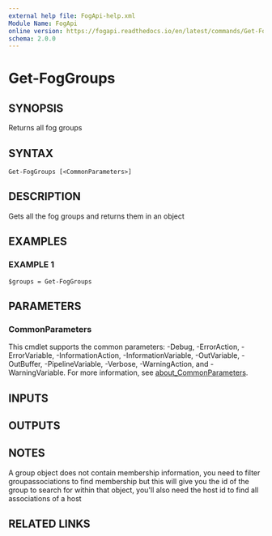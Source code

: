 ```yaml
---
external help file: FogApi-help.xml
Module Name: FogApi
online version: https://fogapi.readthedocs.io/en/latest/commands/Get-FogGroups
schema: 2.0.0
---
```


# Get-FogGroups

## SYNOPSIS
Returns all fog groups

## SYNTAX

```
Get-FogGroups [<CommonParameters>]
```

## DESCRIPTION
Gets all the fog groups and returns them in an object

## EXAMPLES

### EXAMPLE 1
```
$groups = Get-FogGroups
```

## PARAMETERS

### CommonParameters
This cmdlet supports the common parameters: -Debug, -ErrorAction, -ErrorVariable, -InformationAction, -InformationVariable, -OutVariable, -OutBuffer, -PipelineVariable, -Verbose, -WarningAction, and -WarningVariable. For more information, see [about_CommonParameters](http://go.microsoft.com/fwlink/?LinkID=113216).

## INPUTS

## OUTPUTS

## NOTES
A group object does not contain membership information, you need to filter groupassociations to find membership
but this will give you the id of the group to search for within that object, you'll also need the host id to find all associations of a host

## RELATED LINKS
